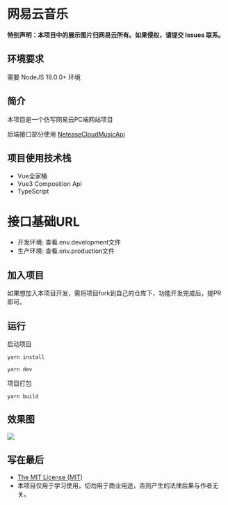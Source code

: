 # 网易云音乐

**特别声明：本项目中的展示图片归网易云所有。如果侵权，请提交 Issues 联系。**

## 环境要求

需要 NodeJS 18.0.0+ 环境

## 简介

本项目是一个仿写网易云PC端网站项目

后端接口部分使用 [NeteaseCloudMusicApi](https://github.com/Binaryify/NeteaseCloudMusicApi)

## 项目使用技术栈

* Vue全家桶
* Vue3 Composition Api
* TypeScript

# 接口基础URL

* 开发环境: 查看.env.development文件
* 生产环境: 查看.env.production文件

## 加入项目

如果想加入本项目开发，需将项目fork到自己的仓库下，功能开发完成后，提PR即可。

## 运行

启动项目

```
yarn install
```

```
yarn dev
```

项目打包

```
yarn build
```

## 效果图

![](./src/assets/design-sketch/home.png)

## 写在最后

* [The MIT License (MIT)](https://github.com/xlz122/NeteaseCloudMusic/blob/master/LICENSE)
* 本项目仅用于学习使用，切勿用于商业用途，否则产生的法律后果与作者无关。
